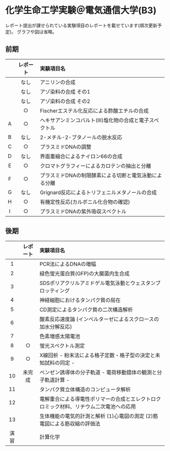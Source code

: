 # 化学生命工学実験＠電気通信大学(B3)

レポート提出が課せられている実験項目のレポートを載せています(順次更新予定)。
グラフや図は省略。

## 前期

| |レポート|実験項目名|
|:--:|:--:|:--|
| |なし|アニリンの合成|
| |なし|アゾ染料の合成 その1|
| |なし|アゾ染料の合成 その2|
| |○|Fischerエステル化反応による酢酸エチルの合成|
|A|○|ヘキサアンミンコバルト(Ⅲ)塩化物の合成と電子スペクトル|
|B|なし|2-メチル-2-ブタノールの脱水反応|
|C|○|プラスミドDNAの調整|
|D|なし|界面重縮合によるナイロン66の合成|
|E|○|クロマトグラフィーによるカロテンの抽出と分離|
|F|○|プラスミドDNAの制限酵素による切断と電気泳動による分離|
|G|なし|Grignard反応によるトリフェニルメタノールの合成|
|H|○|有機定性反応(カルボニル化合物の確認)|
|I|○|プラスミドDNAの紫外吸収スペクトル|

## 後期

| |レポート|実験項目名|
|:--:|:--:|:--|
|1| |PCR法によるDNAの増幅|
|2| |緑色蛍光蛋白質(GFP)の大腸菌内生合成|
|3| |SDSポリアクリルアミドゲル電気泳動とウェスタンブロッティング|
|4| |神経細胞におけるタンパク質の局在|
|5| |CD測定によるタンパク質の二次構造解析|
|6| |酸素反応速度論 (インベルターゼによるスクロースの加水分解反応)|
|7| |色素増感太陽電池|
|8|○|蛍光スペクトル測定|
|9|○|X線回析  - 粉末法による格子定数・格子型の決定と未知試料の同定 - |
|10|未完成|ベンゼン誘導体の分子軌道 - 電荷移動錯体の観測と分子軌道計算 - |
|11| |タンパク質立体構造のコンピュータ解析|
|12| |電解重合による導電性ポリマーの合成とエレクトロクロミック材料、リチウム二次電池への応用|
|13| |生体機能の電気的計測と解析 (1)心電図の測定 (2)筋電図による筋収縮の評価法|
|演習| |計算化学|
